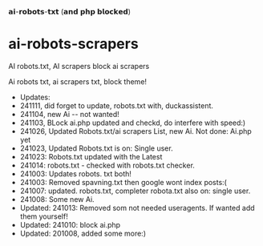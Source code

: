 𝗮𝗶-𝗿𝗼𝗯𝗼𝘁𝘀-𝘁𝘅𝘁 (𝗮𝗻𝗱 𝗽𝗵𝗽 𝗯𝗹𝗼𝗰𝗸𝗲𝗱)

# ai-robots-scrapers
AI robots.txt, AI scrapers block ai scrapers

Ai robots txt, ai scrapers txt, block theme!


* Updates:
* 241111, did forget to update, robots.txt with, duckassistent.
* 241104, new Ai -- not wanted!
* 241103, BLock ai.php updated and checkd, do interfere with speed:)
* 241026, Updated Robots.txt/ai scrapers List, new Ai.  Not done: Ai.php yet
* 241023, Updated Robots.txt is on: Single user.
* 241023: Robots.txt updated with the Latest
* 241014: robots.txt - checked with robots.txt checker.
* 241003: Updates robots. txt both!
* 241003: Removed spavning.txt then google wont index posts:(
* 241007: updated. robots.txt, completer robota.txt also on: single user.
* 241008: Some new Ai.
* Updated: 241013:  Removed som not needed useragents. If wanted add them yourself!
* Updated: 241010:  block ai.php
* Updated: 201008, added some more:)
